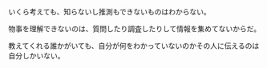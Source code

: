 いくら考えても、知らないし推測もできないものはわからない。

物事を理解できないのは、質問したり調査したりして情報を集めてないからだ。

教えてくれる誰かがいても、自分が何をわかっていないのかその人に伝えるのは自分しかいない。
